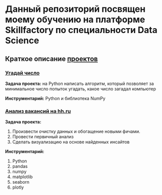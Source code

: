 # Данный репозиторий посвящен моему обучению на платформе Skillfactory по специальности Data Science

## Краткое описание [проектов](https://github.com/meDoLIF/sf_data_science/tree/main/Projects)

### [Угадай число](https://github.com/meDoLIF/sf_data_science/tree/main/Projects/PROJECT-0.%20Guess%20the%20number)

**Задача проекта:** на Python написать алгоритм, который позволяет за минимальное число попыток угадать, какое число загадал компьютер

**Инструментарий:** Python и библиотека NumPy

### [Анализ вакансий на hh.ru](https://github.com/meDoLIF/sf_data_science/tree/main/Projects/PROJECT-1.%20%D0%90%D0%BD%D0%B0%D0%BB%D0%B8%D0%B7%20%D0%B2%D0%B0%D0%BA%D0%B0%D0%BD%D1%81%D0%B8%D0%B9%20%D0%B8%D0%B7%20HeadHunter)

**Задача проекта:** 

1) Произвести очистку данных и обогащение новыми фичами. 
2) Провести первичный анализ
3) Сделать визуализацию на основе найденных инсайтов

**Инструментарий:** 

1) Python 
2) pandas
3) numpy
4) matplotlib
5) seaborn
6) plotly
